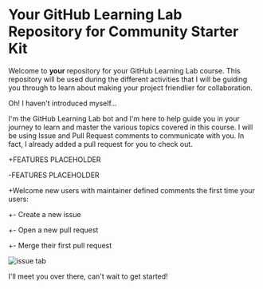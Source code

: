 # Your GitHub Learning Lab Repository for Community Starter Kit

Welcome to **your** repository for your GitHub Learning Lab course. This repository will be used during the different activities that I will be guiding you through to learn about making your project friendlier for collaboration.

Oh! I haven't introduced myself...

I'm the GitHub Learning Lab bot and I'm here to help guide you in your journey to learn and master the various topics covered in this course. I will be using Issue and Pull Request comments to communicate with you. In fact, I already added a pull request for you to check out.

+FEATURES PLACEHOLDER

-FEATURES PLACEHOLDER

+Welcome new users with maintainer defined comments the first time your users:

+- Create a new issue

+- Open a new pull request

+- Merge their first pull request


![issue tab](https://lab.github.com/public/images/issue_tab.png)

I'll meet you over there, can't wait to get started!
